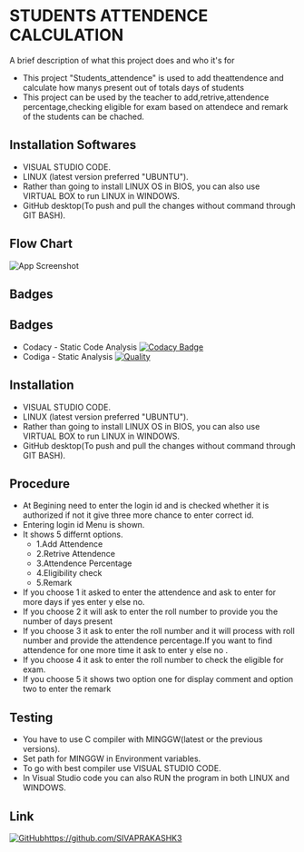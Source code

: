 
# STUDENTS ATTENDENCE CALCULATION

A brief description of what this project does and who it's for

*   This project "Students_attendence" is used to add theattendence and calculate how manys present out of totals days of students
*   This project can be used by the teacher to add,retrive,attendence percentage,checking eligible for exam based on attendece and remark of the students can be chached.

## Installation Softwares

*   VISUAL STUDIO CODE.
*   LINUX (latest version preferred "UBUNTU").
*   Rather than going to install LINUX OS in BIOS, you can also use VIRTUAL BOX to run LINUX in WINDOWS.
*   GitHub desktop(To push and pull the changes without command through GIT BASH).
## Flow Chart

![App Screenshot](https://images.unsplash.com/photo-1648880328992-41a746773d20?ixlib=rb-1.2.1&ixid=MnwxMjA3fDB8MHxwcm9maWxlLXBhZ2V8MXx8fGVufDB8fHx8&auto=format&fit=crop&w=600&q=60)


## Badges

## Badges 
* Codacy - Static Code Analysis
[![Codacy Badge](https://app.codacy.com/project/badge/Grade/b258b90529834e13be4eaa38b5c96d60)](https://app.codacy.com/organizations/gh/SIVAPRAKASHK3/repositories)
* Codiga - Static Analysis
[![Quality](https://api.codiga.io/project/32077/score/svg)](https://app.codiga.io/project/32357/dashboard)
## Installation

*   VISUAL STUDIO CODE.
*   LINUX (latest version preferred "UBUNTU").
*   Rather than going to install LINUX OS in BIOS, you can also use VIRTUAL BOX to run LINUX in WINDOWS.
*   GitHub desktop(To push and pull the changes without command through GIT BASH).
## Procedure

* At Begining need to enter the login id and is checked whether it is authorized if not it give three more chance to enter correct id.
* Entering login id Menu is shown.
* It shows 5 differnt options.
	* 1.Add Attendence
	* 2.Retrive Attendence
	* 3.Attendence Percentage
	* 4.Eligibility check
	* 5.Remark
* If you choose 1 it asked to enter the attendence and ask to enter for more days if yes enter y else no.
* If you choose 2 it will ask to enter the roll number to provide you the number of days present
* If you choose 3 it ask to enter the roll number and it will process with roll  number and provide the attendence percentage.If you want to find attendence for one more time it ask to enter y else no .
* If you choose 4 it ask to enter the roll number to check the eligible for exam.
* If you choose 5 it shows two option one for display comment and option two to enter the remark

## Testing

* You have to use C compiler with MINGGW(latest or the previous versions).
* Set path for MINGGW in Environment variables.
* To go with best compiler use VISUAL STUDIO CODE.
* In Visual Studio code you can also RUN the program in both LINUX and WINDOWS.

## Link

[![GitHub](https://img.shields.io/badge/my_portfolio-000?style=for-the-badge&logo=ko-fi&logoColor=white)]()https://github.com/SIVAPRAKASHK3